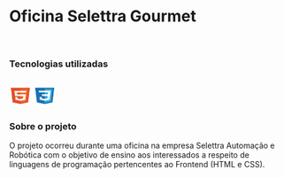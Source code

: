 # Oficina Selettra Gourmet
 
<div align="center">

  <img scr="./img/GourmetSelettra.png" />
  <!--<a href="https://github.com/GabrielP0rt0">
  <img height="180em" src="https://github-readme-stats.vercel.app/api?username=GabrielP0rt0&show_icons=true&theme=dark&include_all_commits=true&count_private=true"/>-->
</div>

  ### Tecnologias utilizadas
<div style="display: inline_block"><br>
  <img align="center" alt="Porto-HTML" height="30" width="40" src="https://raw.githubusercontent.com/devicons/devicon/master/icons/html5/html5-original.svg">
  <img align="center" alt="Porto-CSS" height="30" width="40" src="https://raw.githubusercontent.com/devicons/devicon/master/icons/css3/css3-original.svg">
  
</div>
  
  ##
 
  
  ### Sobre o projeto

<div> <a style="text-decoration:none;" href="https://gportol-1.github.io/1%20-%20GourmetSelettra/IndexHome.html">
  O projeto ocorreu durante uma oficina na empresa Selettra Automação e Robótica com o objetivo de ensino aos interessados a respeito de linguagens de programação pertencentes ao Frontend (HTML e CSS).
 
</div>  </a>
